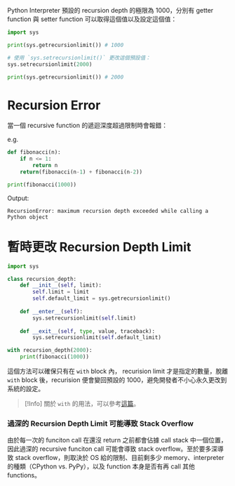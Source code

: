 Python Interpreter 預設的 recursion depth 的極限為 1000，分別有 getter function 與 setter function 可以取得這個值以及設定這個值：

```Python
import sys

print(sys.getrecursionlimit()) # 1000

# 使用 `sys.setrecursionlimit()` 更改這個預設值：
sys.setrecursionlimit(2000)

print(sys.getrecursionlimit()) # 2000
```

# Recursion Error

當一個 recursive function 的遞迴深度超過限制時會報錯：

e.g.

```Python
def fibonacci(n):
    if n <= 1:
        return n
    return(fibonacci(n-1) + fibonacci(n-2))

print(fibonacci(1000))
```

Output:

```plaintext
RecursionError: maximum recursion depth exceeded while calling a Python object
```

# 暫時更改 Recursion Depth Limit

```Python
import sys

class recursion_depth:
    def __init__(self, limit):
        self.limit = limit
        self.default_limit = sys.getrecursionlimit()
    
    def __enter__(self):
        sys.setrecursionlimit(self.limit)
    
    def __exit__(self, type, value, traceback):
        sys.setrecursionlimit(self.default_limit)

with recursion_depth(2000):
    print(fibonacci(1000))
```

這個方法可以確保只有在 `with` block 內， recurision limit 才是指定的數量，脫離 `with` block 後，recurision 便會變回預設的 1000，避免開發者不小心永久更改到系統的設定。

>[!Info]
>關於 `with` 的用法，可以參考[這篇](</Programming Language/Python/Context Manager & with.md>)。

### 過深的 Recursion Depth Limit 可能導致 Stack Overflow

由於每一次的 funciton call 在還沒 return 之前都會佔據 call stack 中一個位置，因此過深的 recursive funciton call 可能會導致 stack overflow。至於要多深導致 stack overflow，則取決於 OS 給的限制、目前剩多少 memory、interpreter 的種類（CPython vs. PyPy），以及 function 本身是否有再 call 其他 functions。
